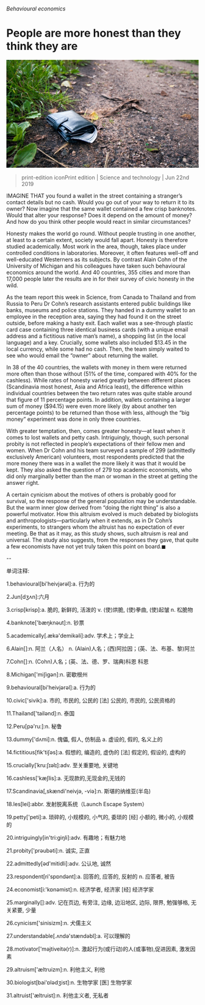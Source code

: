 ###### Behavioural economics

# People are more honest than they think they are 

![image](images/20190622_stp501.jpg) 

> print-edition iconPrint edition | Science and technology | Jun 22nd 2019 

IMAGINE THAT you found a wallet in the street containing a stranger’s contact details but no cash. Would you go out of your way to return it to its owner? Now imagine that the same wallet contained a few crisp banknotes. Would that alter your response? Does it depend on the amount of money? And how do you think other people would react in similar circumstances? 

Honesty makes the world go round. Without people trusting in one another, at least to a certain extent, society would fall apart. Honesty is therefore studied academically. Most work in the area, though, takes place under controlled conditions in laboratories. Moreover, it often features well-off and well-educated Westerners as its subjects. By contrast Alain Cohn of the University of Michigan and his colleagues have taken such behavioural economics around the world. And 40 countries, 355 cities and more than 17,000 people later the results are in for their survey of civic honesty in the wild. 

As the team report this week in Science, from Canada to Thailand and from Russia to Peru Dr Cohn’s research assistants entered public buildings like banks, museums and police stations. They handed in a dummy wallet to an employee in the reception area, saying they had found it on the street outside, before making a hasty exit. Each wallet was a see-through plastic card case containing three identical business cards (with a unique email address and a fictitious native man’s name), a shopping list (in the local language) and a key. Crucially, some wallets also included $13.45 in the local currency, while some had no cash. Then, the team simply waited to see who would email the “owner” about returning the wallet. 

In 38 of the 40 countries, the wallets with money in them were returned more often than those without (51% of the time, compared with 40% for the cashless). While rates of honesty varied greatly between different places (Scandinavia most honest, Asia and Africa least), the difference within individual countries between the two return rates was quite stable around that figure of 11 percentage points. In addition, wallets containing a larger sum of money ($94.15) were even more likely (by about another ten percentage points) to be returned than those with less, although the “big money” experiment was done in only three countries. 

With greater temptation, then, comes greater honesty—at least when it comes to lost wallets and petty cash. Intriguingly, though, such personal probity is not reflected in people’s expectations of their fellow men and women. When Dr Cohn and his team surveyed a sample of 299 (admittedly exclusively American) volunteers, most respondents predicted that the more money there was in a wallet the more likely it was that it would be kept. They also asked the question of 279 top academic economists, who did only marginally better than the man or woman in the street at getting the answer right. 

A certain cynicism about the motives of others is probably good for survival, so the response of the general population may be understandable. But the warm inner glow derived from “doing the right thing” is also a powerful motivator. How this altruism evolved is much debated by biologists and anthropologists—particularly when it extends, as in Dr Cohn’s experiments, to strangers whom the altruist has no expectation of ever meeting. Be that as it may, as this study shows, such altruism is real and universal. The study also suggests, from the responses they gave, that quite a few economists have not yet truly taken this point on board.◼ 

-- 

 单词注释:

1.behavioural[bi'heivjәrәl]:a. 行为的 

2.Jun[dʒʌn]:六月 

3.crisp[krisp]:a. 脆的, 新鲜的, 活泼的 v. (使)烘脆, (使)拳曲, (使)起皱 n. 松脆物 

4.banknote['bæŋknәut]:n. 钞票 

5.academically[.ækә'demikәli]:adv. 学术上；学业上 

6.Alain[]:n. 阿兰（人名） n. (Alain)人名；(西)阿拉因；(英、法、布基、黎)阿兰 

7.Cohn[]:n. (Cohn)人名；(英、法、德、罗、瑞典)科恩 科恩 

8.Michigan['miʃigәn]:n. 密歇根州 

9.behavioural[bi'heivjәrәl]:a. 行为的 

10.civic['sivik]:a. 市的, 市民的, 公民的 [法] 公民的, 市民的, 公民资格的 

11.Thailand['tailәnd]:n. 泰国 

12.Peru[pә'ru:]:n. 秘鲁 

13.dummy['dʌmi]:n. 傀儡, 假人, 仿制品 a. 虚设的, 假的, 名义上的 

14.fictitious[fik'tiʃәs]:a. 假想的, 编造的, 虚伪的 [法] 假定的, 假设的, 虚构的 

15.crucially[ˈkru:ʃɪəlɪ]:adv. 至关重要地, 关键地 

16.cashless['kæʃlis]:a. 无现款的,无现金的,无钱的 

17.Scandinavia[,skændi'neivjә, -viә]:n. 斯堪的纳维亚(半岛) 

18.les[lei]:abbr. 发射脱离系统（Launch Escape System） 

19.petty['peti]:a. 琐碎的, 小规模的, 小气的, 委琐的 [经] 小额的, 微小的, 小规模的 

20.intriguingly[in'tri:giŋli]:adv. 有趣地；有魅力地 

21.probity['prәubәti]:n. 诚实, 正直 

22.admittedly[әd'mitidli]:adv. 公认地, 诚然 

23.respondent[ri'spɒndәnt]:a. 回答的, 应答的, 反射的 n. 应答者, 被告 

24.economist[i:'kɒnәmist]:n. 经济学者, 经济家 [经] 经济学家 

25.marginally[]:adv. 记在页边, 有旁注, 边缘, 边沿地区, 边际, 限界, 勉强够格, 无关紧要, 少量 

26.cynicism['sinisizm]:n. 犬儒主义 

27.understandable[.ʌndә'stændәbl]:a. 可以理解的 

28.motivator['mәjtiveitә(r)]:n. 激起行为(或行动)的人(或事物),促进因素, 激发因素 

29.altruism['æltruizm]:n. 利他主义, 利他 

30.biologist[bai'ɒlәdʒist]:n. 生物学家 [医] 生物学家 

31.altruist['æltruist]:n. 利他主义者, 无私者 

